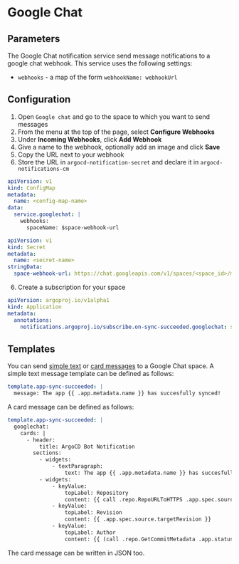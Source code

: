 # Google Chat

## Parameters

The Google Chat notification service send message notifications to a google chat webhook. This service uses the following settings:

* `webhooks` - a map of the form `webhookName: webhookUrl`

## Configuration

1. Open `Google chat` and go to the space to which you want to send messages
2. From the menu at the top of the page, select **Configure Webhooks**
3. Under **Incoming Webhooks**, click **Add Webhook**
4. Give a name to the webhook, optionally add an image and click **Save**
5. Copy the URL next to your webhook
6. Store the URL in `argocd-notification-secret` and declare it in `argocd-notifications-cm`

```yaml
apiVersion: v1
kind: ConfigMap
metadata:
  name: <config-map-name>
data:
  service.googlechat: |
    webhooks:
      spaceName: $space-webhook-url
```

```yaml
apiVersion: v1
kind: Secret
metadata:
  name: <secret-name>
stringData:
  space-webhook-url: https://chat.googleapis.com/v1/spaces/<space_id>/messages?key=<key>&token=<token>  
```

6. Create a subscription for your space

```yaml
apiVersion: argoproj.io/v1alpha1
kind: Application
metadata:
  annotations:
    notifications.argoproj.io/subscribe.on-sync-succeeded.googlechat: spaceName
```

## Templates

You can send [simple text](https://developers.google.com/chat/reference/message-formats/basic) or [card messages](https://developers.google.com/chat/reference/message-formats/cards) to a Google Chat space. A simple text message template can be defined as follows:

```yaml
template.app-sync-succeeded: |
  message: The app {{ .app.metadata.name }} has succesfully synced!
```

A card message can be defined as follows:

```yaml
template.app-sync-succeeded: |
  googlechat:
    cards: |
      - header:
          title: ArgoCD Bot Notification
        sections:
          - widgets:
              - textParagraph:
                  text: The app {{ .app.metadata.name }} has succesfully synced!
          - widgets:
              - keyValue:
                  topLabel: Repository
                  content: {{ call .repo.RepoURLToHTTPS .app.spec.source.repoURL }}
              - keyValue:
                  topLabel: Revision
                  content: {{ .app.spec.source.targetRevision }}
              - keyValue:
                  topLabel: Author
                  content: {{ (call .repo.GetCommitMetadata .app.status.sync.revision).Author }}
```

The card message can be written in JSON too.
